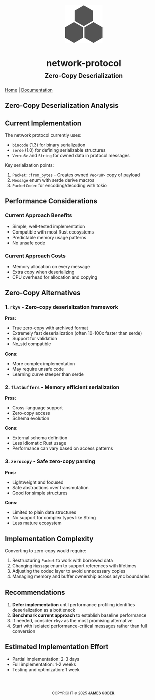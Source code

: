 <div align="center">
    <img width="120px" height="auto" src="https://raw.githubusercontent.com/jamesgober/jamesgober/main/media/icons/hexagon-3.svg" alt="Triple Hexagon">
    <h1>
        <strong>network-protocol</strong>
        <sup>
            <br>
            <sub>Zero-Copy Deserialization</sub>
            <br>
        </sup>
    </h1>
</div>

[Home](../README.md) | 
[Documentation](./README.md)


## Zero-Copy Deserialization Analysis

## Current Implementation

The network protocol currently uses:
- `bincode` (1.3) for binary serialization
- `serde` (1.0) for defining serializable structures
- `Vec<u8>` and `String` for owned data in protocol messages

Key serialization points:
1. `Packet::from_bytes` - Creates owned `Vec<u8>` copy of payload
2. `Message` enum with serde derive macros
3. `PacketCodec` for encoding/decoding with tokio

## Performance Considerations

### Current Approach Benefits
- Simple, well-tested implementation
- Compatible with most Rust ecosystems
- Predictable memory usage patterns
- No unsafe code

### Current Approach Costs
- Memory allocation on every message
- Extra copy when deserializing
- CPU overhead for allocation and copying

## Zero-Copy Alternatives

### 1. `rkyv` - Zero-copy deserialization framework

**Pros:**
- True zero-copy with archived format
- Extremely fast deserialization (often 10-100x faster than serde)
- Support for validation
- No_std compatible

**Cons:**
- More complex implementation
- May require unsafe code
- Learning curve steeper than serde

### 2. `flatbuffers` - Memory efficient serialization

**Pros:**
- Cross-language support
- Zero-copy access
- Schema evolution

**Cons:**
- External schema definition
- Less idiomatic Rust usage
- Performance can vary based on access patterns

### 3. `zerocopy` - Safe zero-copy parsing

**Pros:**
- Lightweight and focused
- Safe abstractions over transmutation
- Good for simple structures

**Cons:**
- Limited to plain data structures
- No support for complex types like String
- Less mature ecosystem

## Implementation Complexity

Converting to zero-copy would require:

1. Restructuring `Packet` to work with borrowed data
2. Changing `Message` enum to support references with lifetimes
3. Adjusting the codec layer to avoid unnecessary copies
4. Managing memory and buffer ownership across async boundaries

## Recommendations

1. **Defer implementation** until performance profiling identifies deserialization as a bottleneck
2. **Benchmark current approach** to establish baseline performance
3. If needed, consider `rkyv` as the most promising alternative
4. Start with isolated performance-critical messages rather than full conversion

## Estimated Implementation Effort

- Partial implementation: 2-3 days
- Full implementation: 1-2 weeks
- Testing and optimization: 1 week




<!--
:: COPYRIGHT
============================================================================ -->
<div align="center">
  <br>
  <h2></h2>
  <sup>COPYRIGHT <small>&copy;</small> 2025 <strong>JAMES GOBER.</strong></sup>
</div>
